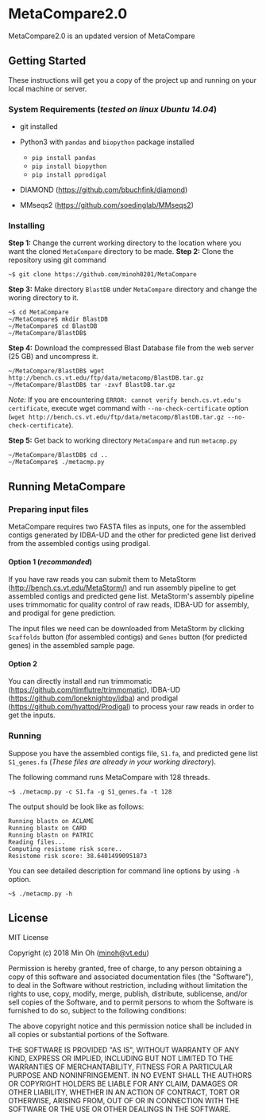 # MetaCompare2.0

MetaCompare2.0 is an updated version of MetaCompare

## Getting Started

These instructions will get you a copy of the project up and running on your local machine or server.

### System Requirements (*tested on linux Ubuntu 14.04*)

* git installed
* Python3 with `pandas` and `biopython` package installed
  * `pip install pandas`
  * `pip install biopython`
  * `pip install pprodigal`

* DIAMOND (https://github.com/bbuchfink/diamond)
* MMseqs2 (https://github.com/soedinglab/MMseqs2)

### Installing

**Step 1:** Change the current working directory to the location where you want the cloned `MetaCompare` directory to be made.
**Step 2:** Clone the repository using git command
```
~$ git clone https://github.com/minoh0201/MetaCompare
```

**Step 3:** Make directory `BlastDB` under `MetaCompare` directory and change the woring directory to it.

```
~$ cd MetaCompare
~/MetaCompare$ mkdir BlastDB
~/MetaCompare$ cd BlastDB
~/MetaCompare/BlastDB$
```

**Step 4:** Download the compressed Blast Database file from the web server (25 GB) and uncompress it.

```
~/MetaCompare/BlastDB$ wget http://bench.cs.vt.edu/ftp/data/metacomp/BlastDB.tar.gz
~/MetaCompare/BlastDB$ tar -zxvf BlastDB.tar.gz
```
*Note:* If you are encountering `ERROR: cannot verify bench.cs.vt.edu's certificate`, execute wget command with `--no-check-certificate` option (`wget http://bench.cs.vt.edu/ftp/data/metacomp/BlastDB.tar.gz --no-check-certificate`).

**Step 5:** Get back to working directory `MetaCompare` and run `metacmp.py`

```
~/MetaCompare/BlastDB$ cd ..
~/MetaCompare$ ./metacmp.py
```

## Running MetaCompare

### Preparing input files

MetaCompare requires two FASTA files as inputs, one for the assembled contigs generated by IDBA-UD and the other for predicted gene list derived from the assembled contigs using prodigal. 

#### Option 1 (*recommanded*)

If you have raw reads you can submit them to MetaStorm (http://bench.cs.vt.edu/MetaStorm/) and run assembly pipeline to get assembled contigs and predicted gene list. MetaStorm's assembly pipeline uses trimmomatic for quality control of raw reads, IDBA-UD for assembly, and prodigal for gene prediction.

The input files we need can be downloaded from MetaStorm by clicking `Scaffolds` button (for assembled contigs) and `Genes` button (for predicted genes) in the assembled sample page.

#### Option 2

You can directly install and run trimmomatic (https://github.com/timflutre/trimmomatic), IDBA-UD (https://github.com/loneknightpy/idba) and prodigal (https://github.com/hyattpd/Prodigal) to process your raw reads in order to get the inputs.

### Running

Suppose you have the assembled contigs file, `S1.fa`, and predicted gene list `S1_genes.fa` (*These files are already in your working directory*).

The following command runs MetaCompare with 128 threads.

```
~$ ./metacmp.py -c S1.fa -g S1_genes.fa -t 128
```
The output should be look like as follows:
```
Running blastn on ACLAME
Running blastx on CARD
Running blastn on PATRIC
Reading files...
Computing resistome risk score..
Resistome risk score: 38.64014990951873
```

You can see detailed description for command line options by using `-h` option.
```
~$ ./metacmp.py -h
```

## License

MIT License

Copyright (c) 2018 Min Oh (minoh@vt.edu)

Permission is hereby granted, free of charge, to any person obtaining a copy
of this software and associated documentation files (the "Software"), to deal
in the Software without restriction, including without limitation the rights
to use, copy, modify, merge, publish, distribute, sublicense, and/or sell
copies of the Software, and to permit persons to whom the Software is
furnished to do so, subject to the following conditions:

The above copyright notice and this permission notice shall be included in all
copies or substantial portions of the Software.

THE SOFTWARE IS PROVIDED "AS IS", WITHOUT WARRANTY OF ANY KIND, EXPRESS OR
IMPLIED, INCLUDING BUT NOT LIMITED TO THE WARRANTIES OF MERCHANTABILITY,
FITNESS FOR A PARTICULAR PURPOSE AND NONINFRINGEMENT. IN NO EVENT SHALL THE
AUTHORS OR COPYRIGHT HOLDERS BE LIABLE FOR ANY CLAIM, DAMAGES OR OTHER
LIABILITY, WHETHER IN AN ACTION OF CONTRACT, TORT OR OTHERWISE, ARISING FROM,
OUT OF OR IN CONNECTION WITH THE SOFTWARE OR THE USE OR OTHER DEALINGS IN THE
SOFTWARE.
